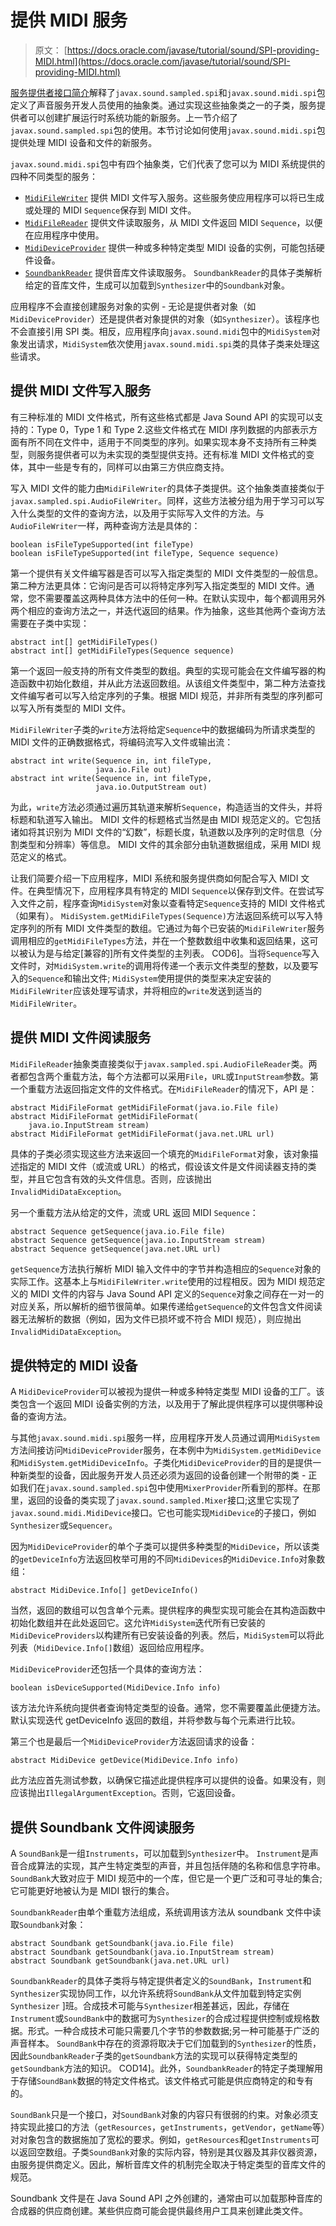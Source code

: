 # 提供 MIDI 服务

> 原文： [https://docs.oracle.com/javase/tutorial/sound/SPI-providing-MIDI.html](https://docs.oracle.com/javase/tutorial/sound/SPI-providing-MIDI.html)

[服务提供者接口简介](SPI-intro.html)解释了`javax.sound.sampled.spi`和`javax.sound.midi.spi`包定义了声音服务开发人员使用的抽象类。通过实现这些抽象类之一的子类，服务提供者可以创建扩展运行时系统功能的新服务。上一节介绍了`javax.sound.sampled.spi`包的使用。本节讨论如何使用`javax.sound.midi.spi`包提供处理 MIDI 设备和文件的新服务。

`javax.sound.midi.spi`包中有四个抽象类，它们代表了您可以为 MIDI 系统提供的四种不同类型的服务：

*   [`MidiFileWriter`](https://docs.oracle.com/javase/8/docs/api/javax/sound/midi/spi/MidiFileWriter.html) 提供 MIDI 文件写入服务。这些服务使应用程序可以将已生成或处理的 MIDI `Sequence`保存到 MIDI 文件。
*   [`MidiFileReader`](https://docs.oracle.com/javase/8/docs/api/javax/sound/midi/spi/MidiFileReader.html) 提供文件读取服务，从 MIDI 文件返回 MIDI `Sequence`，以便在应用程序中使用。
*   [`MidiDeviceProvider`](https://docs.oracle.com/javase/8/docs/api/javax/sound/midi/spi/MidiDeviceProvider.html) 提供一种或多种特定类型 MIDI 设备的实例，可能包括硬件设备。
*   [`SoundbankReader`](https://docs.oracle.com/javase/8/docs/api/javax/sound/midi/spi/SoundbankReader.html) 提供音库文件读取服务。 `SoundbankReader`的具体子类解析给定的音库文件，生成可以加载到`Synthesizer`中的`Soundbank`对象。

应用程序不会直接创建服务对象的实例 - 无论是提供者对象（如`MidiDeviceProvider`）还是提供者对象提供的对象（如`Synthesizer`）。该程序也不会直接引用 SPI 类。相反，应用程序向`javax.sound.midi`包中的`MidiSystem`对象发出请求，`MidiSystem`依次使用`javax.sound.midi.spi`类的具体子类来处理这些请求。

## 提供 MIDI 文件写入服务

有三种标准的 MIDI 文件格式，所有这些格式都是 Java Sound API 的实现可以支持的：Type 0，Type 1 和 Type 2.这些文件格式在 MIDI 序列数据的内部表示方面有所不同在文件中，适用于不同类型的序列。如果实现本身不支持所有三种类型，则服务提供者可以为未实现的类型提供支持。还有标准 MIDI 文件格式的变体，其中一些是专有的，同样可以由第三方供应商支持。

写入 MIDI 文件的能力由`MidiFileWriter`的具体子类提供。这个抽象类直接类似于`javax.sampled.spi.AudioFileWriter`。同样，这些方法被分组为用于学习可以写入什么类型的文件的查询方法，以及用于实际写入文件的方法。与`AudioFileWriter`一样，两种查询方法是具体的：

```
boolean isFileTypeSupported(int fileType)
boolean isFileTypeSupported(int fileType, Sequence sequence) 

```

第一个提供有关文件编写器是否可以写入指定类型的 MIDI 文件类型的一般信息。第二种方法更具体：它询问是否可以将特定序列写入指定类型的 MIDI 文件。通常，您不需要覆盖这两种具体方法中的任何一种。在默认实现中，每个都调用另外两个相应的查询方法之一，并迭代返回的结果。作为抽象，这些其他两个查询方法需要在子类中实现：

```
abstract int[] getMidiFileTypes() 
abstract int[] getMidiFileTypes(Sequence sequence) 

```

第一个返回一般支持的所有文件类型的数组。典型的实现可能会在文件编写器的构造函数中初始化数组，并从此方法返回数组。从该组文件类型中，第二种方法查找文件编写者可以写入给定序列的子集。根据 MIDI 规范，并非所有类型的序列都可以写入所有类型的 MIDI 文件。

`MidiFileWriter`子类的`write`方法将给定`Sequence`中的数据编码为所请求类型的 MIDI 文件的正确数据格式，将编码流写入文件或输出流：

```
abstract int write(Sequence in, int fileType, 
                   java.io.File out) 
abstract int write(Sequence in, int fileType, 
                   java.io.OutputStream out) 

```

为此，`write`方法必须通过遍历其轨道来解析`Sequence`，构造适当的文件头，并将标题和轨道写入输出。 MIDI 文件的标题格式当然是由 MIDI 规范定义的。它包括诸如将其识别为 MIDI 文件的“幻数”，标题长度，轨道数以及序列的定时信息（分割类型和分辨率）等信息。 MIDI 文件的其余部分由轨道数据组成，采用 MIDI 规范定义的格式。

让我们简要介绍一下应用程序，MIDI 系统和服务提供商如何配合写入 MIDI 文件。在典型情况下，应用程序具有特定的 MIDI `Sequence`以保存到文件。在尝试写入文件之前，程序查询`MidiSystem`对象以查看特定`Sequence`支持的 MIDI 文件格式（如果有）。 `MidiSystem.getMidiFileTypes(Sequence)`方法返回系统可以写入特定序列的所有 MIDI 文件类型的数组。它通过为每个已安装的`MidiFileWriter`服务调用相应的`getMidiFileTypes`方法，并在一个整数数组中收集和返回结果，这可以被认为是与给定[兼容的]所有文件类型的主列表。 COD6]。当将`Sequence`写入文件时，对`MidiSystem.write`的调用将传递一个表示文件类型的整数，以及要写入的`Sequence`和输出文件; `MidiSystem`使用提供的类型来决定安装的`MidiFileWriter`应该处理写请求，并将相应的`write`发送到适当的`MidiFileWriter`。

## 提供 MIDI 文件阅读服务

`MidiFileReader`抽象类直接类似于`javax.sampled.spi.AudioFileReader`类。两者都包含两个重载方法，每个方法都可以采用`File`，`URL`或`InputStream`参数。第一个重载方法返回指定文件的文件格式。在`MidiFileReader`的情况下，API 是：

```
abstract MidiFileFormat getMidiFileFormat(java.io.File file) 
abstract MidiFileFormat getMidiFileFormat(
    java.io.InputStream stream) 
abstract MidiFileFormat getMidiFileFormat(java.net.URL url) 

```

具体的子类必须实现这些方法来返回一个填充的`MidiFileFormat`对象，该对象描述指定的 MIDI 文件（或流或 URL）的格式，假设该文件是文件阅读器支持的类型，并且它包含有效的头文件信息。否则，应该抛出`InvalidMidiDataException`。

另一个重载方法从给定的文件，流或 URL 返回 MIDI `Sequence`：

```
abstract Sequence getSequence(java.io.File file) 
abstract Sequence getSequence(java.io.InputStream stream) 
abstract Sequence getSequence(java.net.URL url) 

```

`getSequence`方法执行解析 MIDI 输入文件中的字节并构造相应的`Sequence`对象的实际工作。这基本上与`MidiFileWriter.write`使用的过程相反。因为 MIDI 规范定义的 MIDI 文件的内容与 Java Sound API 定义的`Sequence`对象之间存在一对一的对应关系，所以解析的细节很简单。如果传递给`getSequence`的文件包含文件阅读器无法解析的数据（例如，因为文件已损坏或不符合 MIDI 规范），则应抛出`InvalidMidiDataException`。

## 提供特定的 MIDI 设备

A `MidiDeviceProvider`可以被视为提供一种或多种特定类型 MIDI 设备的工厂。该类包含一个返回 MIDI 设备实例的方法，以及用于了解此提供程序可以提供哪种设备的查询方法。

与其他`javax.sound.midi.spi`服务一样，应用程序开发人员通过调用`MidiSystem`方法间接访问`MidiDeviceProvider`服务，在本例中为`MidiSystem.getMidiDevice`和`MidiSystem.getMidiDeviceInfo`。子类化`MidiDeviceProvider`的目的是提供一种新类型的设备，因此服务开发人员还必须为返回的设备创建一个附带的类 - 正如我们在`javax.sound.sampled.spi`包中使用`MixerProvider`所看到的那样。在那里，返回的设备的类实现了`javax.sound.sampled.Mixer`接口;这里它实现了`javax.sound.midi.MidiDevice`接口。它也可能实现`MidiDevice`的子接口，例如`Synthesizer`或`Sequencer`。

因为`MidiDeviceProvider`的单个子类可以提供多种类型的`MidiDevice`，所以该类的`getDeviceInfo`方法返回枚举可用的不同`MidiDevices`的`MidiDevice.Info`对象数组：

```
abstract MidiDevice.Info[] getDeviceInfo() 

```

当然，返回的数组可以包含单个元素。提供程序的典型实现可能会在其构造函数中初始化数组并在此处返回它。这允许`MidiSystem`迭代所有已安装的`MidiDeviceProviders`以构建所有已安装设备的列表。然后，`MidiSystem`可以将此列表（`MidiDevice.Info[]`数组）返回给应用程序。

`MidiDeviceProvider`还包括一个具体的查询方法：

```
boolean isDeviceSupported(MidiDevice.Info info) 

```

该方法允许系统向提供者查询特定类型的设备。通常，您不需要覆盖此便捷方法。默认实现迭代 getDeviceInfo 返回的数组，并将参数与每个元素进行比较。

第三个也是最后一个`MidiDeviceProvider`方法返回请求的设备：

```
abstract MidiDevice getDevice(MidiDevice.Info info) 

```

此方法应首先测试参数，以确保它描述此提供程序可以提供的设备。如果没有，则应该抛出`IllegalArgumentException`。否则，它返回设备。

## 提供 Soundbank 文件阅读服务

A `SoundBank`是一组`Instruments`，可以加载到`Synthesizer`中。 `Instrument`是声音合成算法的实现，其产生特定类型的声音，并且包括伴随的名称和信息字符串。 `SoundBank`大致对应于 MIDI 规范中的一个库，但它是一个更广泛和可寻址的集合;它可能更好地被认为是 MIDI 银行的集合。

`SoundbankReader`由单个重载方法组成，系统调用该方法从 soundbank 文件中读取`Soundbank`对象：

```
abstract Soundbank getSoundbank(java.io.File file) 
abstract Soundbank getSoundbank(java.io.InputStream stream) 
abstract Soundbank getSoundbank(java.net.URL url) 

```

`SoundbankReader`的具体子类将与特定提供者定义的`SoundBank`，`Instrument`和`Synthesizer`实现协同工作，以允许系统将`SoundBank`从文件加载到特定实例`Synthesizer` ]班。合成技术可能与`Synthesizer`相差甚远，因此，存储在`Instrument`或`SoundBank`中的数据可为`Synthesizer`的合成过程提供控制或规格数据。形式。一种合成技术可能只需要几个字节的参数数据;另一种可能基于广泛的声音样本。 `SoundBank`中存在的资源将取决于它们加载到的`Synthesizer`的性质，因此`SoundbankReader`子类的`getSoundbank`方法的实现可以获得特定类型的`getSoundbank`方法的知识。 COD14]。此外，`SoundbankReader`的特定子类理解用于存储`SoundBank`数据的特定文件格式。该文件格式可能是供应商特定的和专有的。

`SoundBank`只是一个接口，对`SoundBank`对象的内容只有很弱的约束。对象必须支持实现此接口的方法（`getResources`，`getInstruments`，`getVendor`，`getName`等）对对象包含的数据施加了宽松的要求。例如，`getResources`和`getInstruments`可以返回空数组。子类`SoundBank`对象的实际内容，特别是其仪器及其非仪器资源，由服务提供商定义。因此，解析音库文件的机制完全取决于特定类型的音库文件的规范。

Soundbank 文件是在 Java Sound API 之外创建的，通常由可以加载那种音库的合成器的供应商创建。某些供应商可能会提供最终用户工具来创建此类文件。